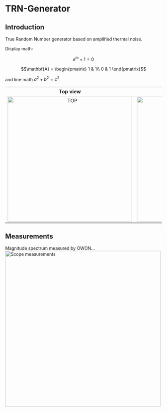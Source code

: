 # TRN-Generator

## Introduction
True Random Number generator based on amplified thermal noise.

Display math:

```math
e^{i\pi} + 1 = 0
```

```math
\mathbf{A} = \begin{pmatrix}
1 & 1\\
0 & 1
\end{pmatrix}
```

and line math $`a^2 + b^2 = c^2`$.

Top view           |  Bottom view
:-------------------------:|:-------------------------:
<img src="https://drive.google.com/uc?export=view&id=13Vyqv_aGqLThN_RuAk9eDzAqz0dn7TaK" width=400 title="TOP">  |  <img src="https://drive.google.com/uc?export=view&id=13ThY_g2d9BxIqWg94jJebIAmiCJmlm3c" width=400 title="BOTTOM">

## Measurements
Magnitude spectrum measured by OWON...
<img src="https://drive.google.com/uc?export=view&id=15Biexxwm-6txojOZyN4R7M9b6BPBS8EX" width=500 align=center  title="Scope measurements">

<!---
![image](https://drive.google.com/uc?export=view&id=13Kc26w20WehUby2Woa2oCrK1Yk4WDjpU)


Top view
<img src="https://drive.google.com/uc?export=view&id=13Vyqv_aGqLThN_RuAk9eDzAqz0dn7TaK" width=400 align=center title="TOP">
--->

<!---
Bottom view
<img src="https://drive.google.com/uc?export=view&id=13ThY_g2d9BxIqWg94jJebIAmiCJmlm3c" width=300 align=left>

<img src="https://drive.google.com/uc?export=view&id=13Vyqv_aGqLThN_RuAk9eDzAqz0dn7TaK" width=200 title="TOP">
<img src="https://drive.google.com/uc?export=view&id=13ThY_g2d9BxIqWg94jJebIAmiCJmlm3c" width=200 title="BOTTOM">

Spectrum magnitude
<img src="https://drive.google.com/uc?export=view&id=15Biexxwm-6txojOZyN4R7M9b6BPBS8EX" width=300 align=right  title="image Title">
--->


<!---
Top
https://drive.google.com/file/d/13Vyqv_aGqLThN_RuAk9eDzAqz0dn7TaK/view?usp=sharing

Bottom
https://drive.google.com/file/d/13ThY_g2d9BxIqWg94jJebIAmiCJmlm3c/view?usp=sharing

Spectrum magnitude
https://drive.google.com/file/d/15Biexxwm-6txojOZyN4R7M9b6BPBS8EX/view?usp=sharing

How-to link google drive images to Github markdown files:
https://stackoverflow.com/questions/55803682/add-google-drive-images-to-readme-md-on-github

Markdown tutorial:
https://www.w3schools.io/file/markdown-images/

xhub - google chrome extension for typing LaTeX equations directly into markdown files:
https://github.com/nschloe/xhub

--->
